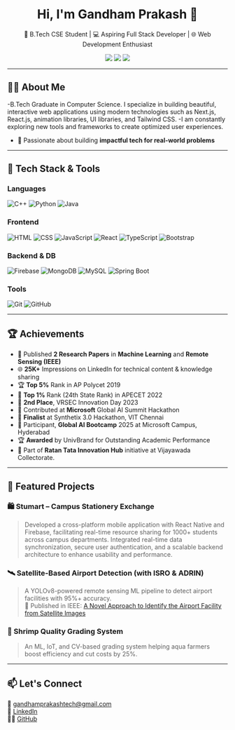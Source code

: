<h1 align="center">Hi, I'm Gandham Prakash 👋</h1>
<p align="center">
  🚀 B.Tech CSE Student | 💻 Aspiring Full Stack Developer | 🌐 Web Development Enthusiast
</p>

<p align="center">
  <a href="mailto:gandhamprakashtech@gmail.com"><img src="https://img.shields.io/badge/Gmail-red?style=flat-square&logo=gmail&logoColor=white"/></a>
  <a href="https://www.linkedin.com/in/gandhamkumarnslprakash"><img src="https://img.shields.io/badge/LinkedIn-blue?style=flat-square&logo=linkedin&logoColor=white"/></a>
  <a href="https://github.com/gandhamprakashtech"><img src="https://img.shields.io/badge/GitHub-000?style=flat-square&logo=github&logoColor=white"/></a>
</p>

---

## 👨‍🎓 About Me

-B.Tech Graduate in Computer Science. I specialize in building beautiful, interactive web applications using modern technologies such as Next.js, React.js, animation libraries, UI libraries, and Tailwind CSS. 
-I am constantly exploring new tools and frameworks to create optimized user experiences.
- 🚀 Passionate about building **impactful tech for real-world problems**

---

## 🔧 Tech Stack & Tools

### Languages
![C++](https://img.shields.io/badge/-C++-00599C?style=flat&logo=c%2B%2B&logoColor=white)
![Python](https://img.shields.io/badge/-Python-3776AB?style=flat&logo=python)
![Java](https://img.shields.io/badge/-Java-007396?style=flat&logo=java)

### Frontend
![HTML](https://img.shields.io/badge/-HTML5-E34F26?style=flat&logo=html5&logoColor=white)
![CSS](https://img.shields.io/badge/-CSS3-1572B6?style=flat&logo=css3)
![JavaScript](https://img.shields.io/badge/-JavaScript-F7DF1E?style=flat&logo=javascript&logoColor=black)
![React](https://img.shields.io/badge/-React-61DAFB?style=flat&logo=react)
![TypeScript](https://img.shields.io/badge/-TypeScript-007ACC?style=flat&logo=typescript)
![Bootstrap](https://img.shields.io/badge/-Bootstrap-563D7C?style=flat&logo=bootstrap)

### Backend & DB
![Firebase](https://img.shields.io/badge/-Firebase-FFCA28?style=flat&logo=firebase)
![MongoDB](https://img.shields.io/badge/-MongoDB-47A248?style=flat&logo=mongodb)
![MySQL](https://img.shields.io/badge/-MySQL-4479A1?style=flat&logo=mysql)
![Spring Boot](https://img.shields.io/badge/-Spring_Boot-6DB33F?style=flat&logo=spring-boot)


### Tools
![Git](https://img.shields.io/badge/-Git-F05032?style=flat&logo=git)
![GitHub](https://img.shields.io/badge/-GitHub-181717?style=flat&logo=github)

---

## 🏆 Achievements
- 📄 Published **2 Research Papers** in **Machine Learning** and **Remote Sensing (IEEE)**
- 🌐 **25K+** Impressions on LinkedIn for technical content & knowledge sharing
- 🏆 **Top 5%** Rank in AP Polycet 2019
- 🥇 **Top 1%** Rank (24th State Rank) in APECET 2022
- 🥇 **2nd Place**, VRSEC Innovation Day 2023
- 🏅 Contributed at **Microsoft** Global AI Summit Hackathon
- 🚀 **Finalist** at Synthetix 3.0 Hackathon, VIT Chennai
- 🤖 Participant, **Global AI Bootcamp** 2025 at Microsoft Campus, Hyderabad
- 🏆 **Awarded** by UnivBrand for Outstanding Academic Performance
- 🚀 Part of **Ratan Tata Innovation Hub** initiative at Vijayawada Collectorate.

---

## 🚀 Featured Projects

### 🛍️ Stumart – Campus Stationery Exchange
>Developed a cross-platform mobile application with React Native and Firebase, facilitating real-time resource sharing for 1000+ students across campus departments. Integrated real-time data synchronization, secure user authentication, and a scalable backend architecture to enhance usability and performance.

### 🛰️ Satellite-Based Airport Detection (with ISRO & ADRIN)
> A YOLOv8-powered remote sensing ML pipeline to detect airport facilities with 95%+ accuracy.  
> 📄 Published in IEEE: [A Novel Approach to Identify the Airport Facility from Satellite Images](https://ieeexplore.ieee.org/document/10969333)


### 🦐 Shrimp Quality Grading System
> An ML, IoT, and CV-based grading system helping aqua farmers boost efficiency and cut costs by 25%.

---

## 📫 Let's Connect
📧 [gandhamprakashtech@gmail.com](mailto:gandhamprakashtech@gmail.com)  
🔗 [LinkedIn](https://www.linkedin.com/in/gandhamkumarnslprakash)  
👨‍💻 [GitHub](https://github.com/gandhamprakashtech)
